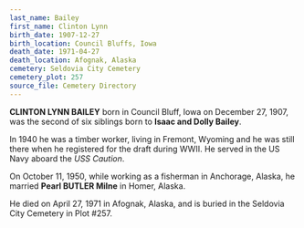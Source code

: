 ```yaml
---
last_name: Bailey
first_name: Clinton Lynn
birth_date: 1907-12-27
birth_location: Council Bluffs, Iowa
death_date: 1971-04-27
death_location: Afognak, Alaska
cemetery: Seldovia City Cemetery
cemetery_plot: 257
source_file: Cemetery Directory
---
```

**CLINTON LYNN BAILEY** born in Council Bluff, Iowa on December 27, 1907, was the second of six siblings born to **Isaac and Dolly Bailey**.  

In 1940 he was a timber worker, living in Fremont, Wyoming and he was still there when he registered for the draft during WWII. He served in the US Navy aboard the *USS Caution*.

On October 11, 1950, while working as a fisherman in Anchorage, Alaska, he married **Pearl BUTLER Milne** in Homer, Alaska. 

He died on April 27, 1971 in Afognak, Alaska, and is buried in the Seldovia City Cemetery in Plot #257.  


